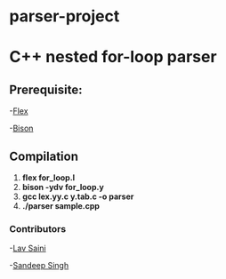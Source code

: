 # parser-project

# C++ nested for-loop parser

## Prerequisite:
  -[Flex](https://github.com/westes/flex)
  
  -[Bison](https://www.gnu.org/software/bison/)
 
## Compilation

  1. **flex for_loop.l**
  2. **bison -ydv for_loop.y**
  3. **gcc lex.yy.c y.tab.c -o parser**
  4. **./parser sample.cpp**

### Contributors

  -[Lav Saini](https://github.com/13lav)
  
  -[Sandeep Singh](https://github.com/SandeepSingh1997)
